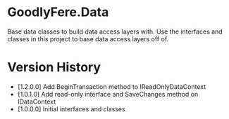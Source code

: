 # GoodlyFere.Data

Base data classes to build data access layers with.  Use the interfaces and classes
in this project to base data access layers off of.

# Version History
- [1.2.0.0] Add BeginTransaction method to IReadOnlyDataContext
- [1.0.1.0] Add read-only interface and SaveChanges method on IDataContext
- [1.0.0.0] Initial interfaces and classes